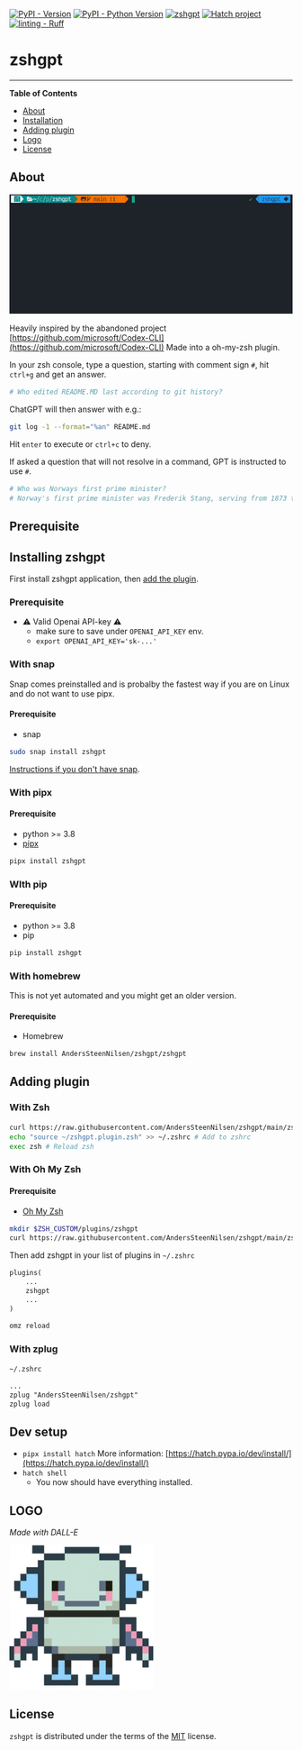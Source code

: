 
[![PyPI - Version](https://img.shields.io/pypi/v/zshgpt.svg)](https://pypi.org/project/zshgpt)
[![PyPI - Python Version](https://img.shields.io/pypi/pyversions/zshgpt.svg)](https://pypi.org/project/zshgpt)
[![zshgpt](https://snapcraft.io/zshgpt/badge.svg)](https://snapcraft.io/zshgpt)
[![Hatch project](https://img.shields.io/badge/%F0%9F%A5%9A-Hatch-4051b5.svg)](https://github.com/pypa/hatch)
[![linting - Ruff](https://img.shields.io/endpoint?url=https://raw.githubusercontent.com/astral-sh/ruff/main/assets/badge/v2.json)](https://github.com/astral-sh/ruff)
# zshgpt

-----

**Table of Contents**

- [About](#about)
- [Installation](#installing-zshgpt)
- [Adding plugin](#adding-plugin)
- [Logo](#logo)
- [License](#license)

## About
![Gif of usage](<Peek 2023-07-17 17-27.gif>)

Heavily inspired by the abandoned project [https://github.com/microsoft/Codex-CLI](https://github.com/microsoft/Codex-CLI)
Made into a oh-my-zsh plugin.

In your zsh console, type a question, starting with comment sign `#`, hit `ctrl+g` and get an answer.
```bash
# Who edited README.MD last according to git history?
```
ChatGPT will then answer with e.g.:
```bash
git log -1 --format="%an" README.md
```
Hit `enter` to execute or `ctrl+c` to deny.

If asked a question that will not resolve in a command, GPT is instructed to use `#`.

```bash
# Who was Norways first prime minister?
# Norway's first prime minister was Frederik Stang, serving from 1873 to 1880.
```

## Prerequisite


## Installing zshgpt
First install zshgpt application, then [add the plugin](#adding-plugin).
### Prerequisite
* ⚠️ Valid Openai API-key ⚠️
    * make sure to save under `OPENAI_API_KEY` env.
    * `export OPENAI_API_KEY='sk-...'`

### With snap
Snap comes preinstalled and is probalby the fastest way if you are on Linux and do not want to use pipx.
#### Prerequisite
* snap
```sh
sudo snap install zshgpt
```
[Instructions if you don't have snap](https://snapcraft.io/zshgpt#:~:text=Install%20zshgpt%20on%20your%20Linux%20distribution).

### With pipx
#### Prerequisite
* python >= 3.8
* [pipx](https://pypa.github.io/pipx/installation/)
```sh
pipx install zshgpt
```

### WIth pip
#### Prerequisite
* python >= 3.8
* pip
```sh
pip install zshgpt
```

### With homebrew
This is not yet automated and you might get an older version.
#### Prerequisite
* Homebrew
```sh
brew install AndersSteenNilsen/zshgpt/zshgpt
```

## Adding plugin
### With Zsh
```zsh
curl https://raw.githubusercontent.com/AndersSteenNilsen/zshgpt/main/zshgpt.plugin.zsh -o ~ # Copy plugin
echo "source ~/zshgpt.plugin.zsh" >> ~/.zshrc # Add to zshrc
exec zsh # Reload zsh
```

### With Oh My Zsh
#### Prerequisite
* [Oh My Zsh](https://ohmyz.sh/)
```zsh
mkdir $ZSH_CUSTOM/plugins/zshgpt
curl https://raw.githubusercontent.com/AndersSteenNilsen/zshgpt/main/zsh_plugin.zsh -o $ZSH_CUSTOM/plugins/zshgpt/zshgpt.plugin.zsh
```
Then add zshgpt in your list of plugins in `~/.zshrc`

```
plugins(
    ...
    zshgpt
    ...
)
```

```zsh
omz reload
```

### With zplug
`~/.zshrc`
```
...
zplug "AndersSteenNilsen/zshgpt"
zplug load
```

## Dev setup

* `pipx install hatch` More information: [https://hatch.pypa.io/dev/install/](https://hatch.pypa.io/dev/install/)
* `hatch shell`
    * You now should have everything installed.


## LOGO
*Made with DALL-E*

![Icon](icon.png)
## License

`zshgpt` is distributed under the terms of the [MIT](https://spdx.org/licenses/MIT.html) license.
